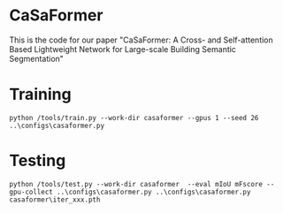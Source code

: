 # CaSaFormer
This is the code for our paper "CaSaFormer: A Cross- and Self-attention Based Lightweight Network for Large-scale Building Semantic Segmentation"
# Training
`python /tools/train.py --work-dir casaformer --gpus 1 --seed 26 ..\configs\casaformer.py` 
# Testing
`python /tools/test.py --work-dir casaformer  --eval mIoU mFscore --gpu-collect ..\configs\casaformer.py ..\configs\casaformer.py casaformer\iter_xxx.pth`
